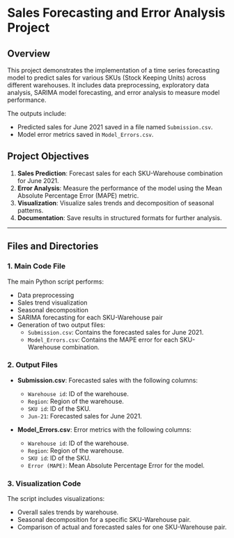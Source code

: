 # Sales Forecasting and Error Analysis Project

## Overview

This project demonstrates the implementation of a time series forecasting model to predict sales for various SKUs (Stock Keeping Units) across different warehouses. It includes data preprocessing, exploratory data analysis, SARIMA model forecasting, and error analysis to measure model performance.

The outputs include:
- Predicted sales for June 2021 saved in a file named `Submission.csv`.
- Model error metrics saved in `Model_Errors.csv`.

## Project Objectives
1. **Sales Prediction**: Forecast sales for each SKU-Warehouse combination for June 2021.
2. **Error Analysis**: Measure the performance of the model using the Mean Absolute Percentage Error (MAPE) metric.
3. **Visualization**: Visualize sales trends and decomposition of seasonal patterns.
4. **Documentation**: Save results in structured formats for further analysis.

---

## Files and Directories

### 1. **Main Code File**
The main Python script performs:
- Data preprocessing
- Sales trend visualization
- Seasonal decomposition
- SARIMA forecasting for each SKU-Warehouse pair
- Generation of two output files:
  - `Submission.csv`: Contains the forecasted sales for June 2021.
  - `Model_Errors.csv`: Contains the MAPE error for each SKU-Warehouse combination.

### 2. **Output Files**
- **Submission.csv**: Forecasted sales with the following columns:
  - `Warehouse id`: ID of the warehouse.
  - `Region`: Region of the warehouse.
  - `SKU id`: ID of the SKU.
  - `Jun-21`: Forecasted sales for June 2021.

- **Model_Errors.csv**: Error metrics with the following columns:
  - `Warehouse id`: ID of the warehouse.
  - `Region`: Region of the warehouse.
  - `SKU id`: ID of the SKU.
  - `Error (MAPE)`: Mean Absolute Percentage Error for the model.

### 3. **Visualization Code**
The script includes visualizations:
- Overall sales trends by warehouse.
- Seasonal decomposition for a specific SKU-Warehouse pair.
- Comparison of actual and forecasted sales for one SKU-Warehouse pair.

